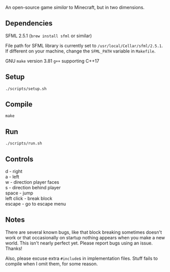 An open-source game *similar* to Minecraft, but in two dimensions.

Dependencies
------------
SFML 2.5.1 (`brew install sfml` or similar)

File path for SFML library is currently set to `/usr/local/Cellar/sfml/2.5.1`.
If different on your machine, change the `SFML_PATH` variable in `Makefile`.

GNU `make` version 3.81
`g++` supporting C++17

Setup
-----
`./scripts/setup.sh`

Compile
-------
`make`

Run
---
`./scripts/run.sh`

Controls
--------
d - right <br/>
a - left <br/>
w - direction player faces <br/>
s - direction behind player <br/>
space - jump <br/>
left click - break block <br/>
escape - go to escape menu

Notes
-----
There are several known bugs, like that block breaking sometimes doesn't work
or that occasionally on startup nothing appears when you make a new world. This
isn't nearly perfect yet. Please report bugs using an issue. Thanks!

Also, please excuse extra `#include`s in implementation files. Stuff fails
to compile when I omit them, for some reason.
